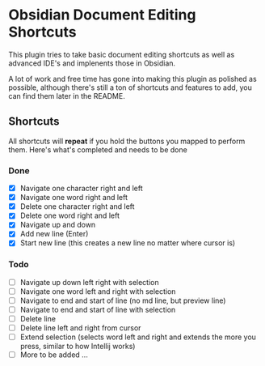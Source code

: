 # Obsidian Document Editing Shortcuts

This plugin tries to take basic document editing shortcuts as well as advanced IDE's and implenents those in Obsidian.

A lot of work and free time has gone into making this plugin as polished as possible, although there's still a ton of shortcuts and features to add, you can find them later in the README.

## Shortcuts

All shortcuts will **repeat** if you hold the buttons you mapped to perform them.
Here's what's completed and needs to be done

### Done
* [x] Navigate one character right and left
* [x] Navigate one word right and left
* [x] Delete one character right and left
* [x] Delete one word right and left
* [x] Navigate up and down
* [x] Add new line (Enter)
* [x] Start new line (this creates a new line no matter where cursor is)

### Todo
* [ ] Navigate up down left right with selection
* [ ] Navigate one word left and right with selection
* [ ] Navigate to end and start of line (no md line, but preview line)
* [ ] Navigate to end and start of line with selection
* [ ] Delete line
* [ ] Delete line left and right from cursor
* [ ] Extend selection (selects word left and right and extends the more you press, similar to how Intellij works)
* [ ] More to be added ...
